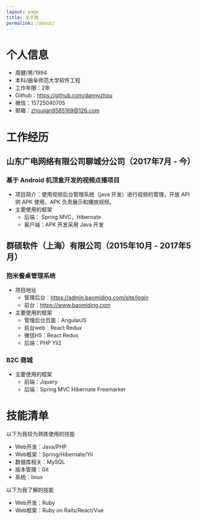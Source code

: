 ```yaml
---
layout: page
title: 关于我
permalink: /about/
---
```


# 个人信息

 - 周健/男/1994 
 - 本科/曲阜师范大学软件工程
 - 工作年限：2年
 - Github：https://github.com/dannyzhou
 - 微信：15725040705
 - 邮箱：zhoujian8585169@126.com

# 工作经历

## 山东广电网络有限公司聊城分公司（2017年7月 - 今）

### 基于 Android 机顶盒开发的视频点播项目

- 项目简介：使用视频后台管理系统（java 开发）进行视频的管理，开放 API 供 APK 使用，APK 负责展示和播放视频。
- 主要使用的框架
    - 后端： Spring MVC，Hibernate
    - 客户端：APK 开发采用 Java 开发
  
## 群硕软件（上海）有限公司（2015年10月 - 2017年5月）

### 抱米餐桌管理系统

- 项目地址
    - 管理后台：https://admin.baomiding.com/site/login
    - 前台：https://www.baomiding.com
- 主要使用的框架
    - 管理后台页面：AngularJS
    - 前台web：React Redux
    - 微信H5：React Redux
    - 后端：PHP Yii2  

### B2C 商城
- 主要使用的框架
    - 前端：Jquery
    - 后端：Spring MVC Hibernate Freemarker
   
# 技能清单

以下为我较为熟练使用的技能

- Web开发：Java/PHP
- Web框架：Spring/Hibernate/Yii
- 数据库相关：MySQL
- 版本管理：Git
- 系统：linux

以下为我了解的技能

- Web开发：Ruby
- Web框架：Ruby on Rails/React/Vue
